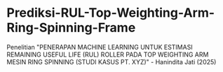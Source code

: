 # Prediksi-RUL-Top-Weighting-Arm-Ring-Spinning-Frame
Penelitian "PENERAPAN MACHINE LEARNING UNTUK ESTIMASI REMAINING USEFUL LIFE (RUL) ROLLER PADA TOP WEIGHTING ARM MESIN RING SPINNING (STUDI KASUS PT. XYZ)" - Hanindita Jati (2025)
